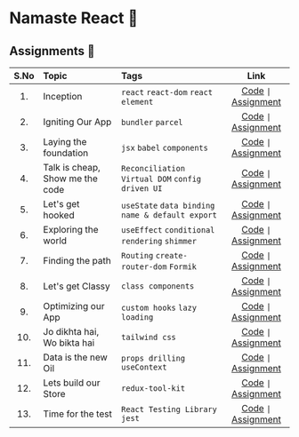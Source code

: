 # Namaste React 🚀

## Assignments 📖

| S.No | Topic                           | Tags                                              |                                                                                        Link                                                                                        |
| :--: | :------------------------------ | :------------------------------------------------ | :--------------------------------------------------------------------------------------------------------------------------------------------------------------------------------: |
|  1.  | Inception                       | `react` `react-dom` `react element`               |                      [ Code](https://github.com/n4ryn/namaste-react/tree/Session01-Inception) <code>&#124;</code> [ Assignment](./Assignment/01-Inception.md)                      |
|  2.  | Igniting Our App                | `bundler` `parcel`                                |               [ Code](https://github.com/n4ryn/namaste-react/tree/Sessio02-Igniting_our_App) <code>&#124;</code> [ Assignment](./Assignment/02-Igniting_our_App.md)                |
|  3.  | Laying the foundation           | `jsx` `babel` `components`                        |          [ Code](https://github.com/n4ryn/namaste-react/tree/Session03-Laying_the_Foundation) <code>&#124;</code> [ Assignment](./Assignment/03-Laying_the_Foundation.md)          |
|  4.  | Talk is cheap, Show me the code | `Reconciliation` `Virtual DOM` `config driven UI` | [ Code](https://github.com/n4ryn/namaste-react/tree/Session04-Talk_is_Cheap_show_me_the_code) <code>&#124;</code> [ Assignment](./Assignment/04-Talk_is_Cheap_show_me_the_code.md) |
|  5.  | Let's get hooked                | `useState` `data binding` `name & default export` |                [ Code](https://github.com/n4ryn/namaste-react/tree/Session05-Lets_get_Hooked) <code>&#124;</code> [ Assignment](./Assignment/05-Lets_get_Hooked.md)                |
|  6.  | Exploring the world             | `useEffect` `conditional rendering` `shimmer`     |            [ Code](https://github.com/n4ryn/namaste-react/tree/Session06-Exploring_the_world) <code>&#124;</code> [ Assignment](./Assignment/06-Exploring_the_world.md)            |
|  7.  | Finding the path                | `Routing` `create-router-dom` `Formik`            |               [ Code](https://github.com/n4ryn/namaste-react/tree/Session07-Finding_the_Path) <code>&#124;</code> [ Assignment](./Assignment/07-Finding_the_Path.md)               |
|  8.  | Let's get Classy                | `class components`                                |                [ Code](https://github.com/n4ryn/namaste-react/tree/Session08-Lets_get_Classy) <code>&#124;</code> [ Assignment](./Assignment/08-Lets_get_Classy.md)                |
|  9.  | Optimizing our App              | `custom hooks` `lazy loading`                     |             [ Code](https://github.com/n4ryn/namaste-react/tree/Session09-Optimizing_our_App) <code>&#124;</code> [ Assignment](./Assignment/09-Optimizing_our_App.md)             |
| 10.  | Jo dikhta hai, Wo bikta hai     | `tailwind css`                                    |     [ Code](https://github.com/n4ryn/namaste-react/tree/Session10-Jo_dikhta_hai_Wo_bikta_hai) <code>&#124;</code> [ Assignment](./Assignment/10-Jo_dikhta_hai_Wo_bikta_hai.md)     |
| 11.  | Data is the new Oil             | `props drilling` `useContext`                     |            [ Code](https://github.com/n4ryn/namaste-react/tree/Session11-Data_is_the_new_Oil) <code>&#124;</code> [ Assignment](./Assignment/11-Data_is_the_new_Oil.md)            |
| 12.  | Lets build our Store            | `redux-tool-kit`                                  |           [ Code](https://github.com/n4ryn/namaste-react/tree/Session12-Lets_build_our_Store) <code>&#124;</code> [ Assignment](./Assignment/12-Lets_build_our_Store.md)           |
| 13.  | Time for the test               | `React Testing Library` `jest`                    |              [ Code](https://github.com/n4ryn/namaste-react/tree/Session13-Time_for_the_test) <code>&#124;</code> [ Assignment](./Assignment/13-Time_for_the_test.md)              |
